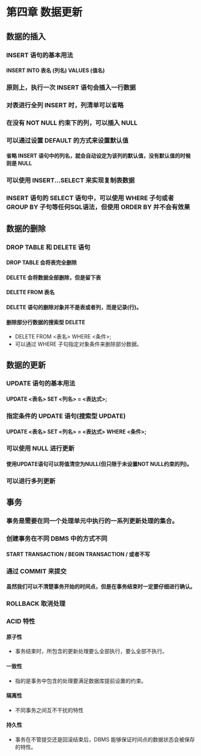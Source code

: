 # 第四章 数据更新

## 数据的插入

###  INSERT 语句的基本用法

#### INSERT INTO 表名 (列名) VALUES (值名)

### 原则上，执行一次 INSERT 语句会插入一行数据

### 对表进行全列 INSERT 时，列清单可以省略

### 在没有 NOT NULL 约束下的列，可以插入 NULL

### 可以通过设置 DEFAULT 的方式来设置默认值

#### 省略 INSERT 语句中的列名，就会自动设定为该列的默认值，没有默认值的时候则是 NULL

### 可以使用 INSERT...SELECT 来实现复制表数据

### INSERT 语句的 SELECT 语句中，可以使用 WHERE 子句或者 GROUP BY 子句等任何SQL语法，但使用 ORDER BY 并不会有效果

## 数据的删除

### DROP TABLE 和 DELETE 语句

#### DROP TABLE 会将表完全删除

#### DELETE 会将数据全部删除，但是留下表

#### DELETE FROM 表名

####  DELETE 语句的删除对象并不是表或者列，而是记录(行)。

#### 删除部分行数据的搜索型 DELETE

*  DELETE FROM <表名> WHERE <条件>;
*  可以通过 WHERE 子句指定对象条件来删除部分数据。

## 数据的更新

### UPDATE 语句的基本用法

#### UPDATE <表名> SET <列名> = <表达式>;

###  指定条件的 UPDATE 语句(搜索型 UPDATE)

#### UPDATE <表名> SET <列名> = <表达式> WHERE <条件>;

### 可以使用 NULL 进行更新

####  使用UPDATE语句可以将值清空为NULL(但只限于未设置NOT NULL约束的列)。

### 可以进行多列更新

## 事务

### 事务是需要在同一个处理单元中执行的一系列更新处理的集合。

### 创建事务在不同 DBMS 中的方式不同

#### START TRANSACTION / BEGIN TRANSACTION / 或者不写

### 通过 COMMIT 来提交

#### 虽然我们可以不清楚事务开始的时间点，但是在事务结束时一定要仔细进行确认。

### ROLLBACK 取消处理

### ACID 特性

#### 原子性

* 事务结束时，所包含的更新处理要么全部执行，要么全部不执行。

#### 一致性

* 指的是事务中包含的处理要满足数据库提前设置的约束。

#### 隔离性

* 不同事务之间互不干扰的特性

#### 持久性

* 事务在不管提交还是回滚结束后，DBMS 能够保证时间点的数据状态会被保存的特性。
